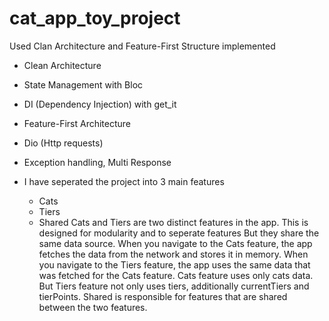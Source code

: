 # cat_app_toy_project


Used Clan Architecture and Feature-First Structure implemented

- Clean Architecture
- State Management with Bloc
- DI (Dependency Injection) with get_it
- Feature-First Architecture
- Dio (Http requests)
- Exception handling, Multi Response


- I have seperated the project into 3 main features
  - Cats
  - Tiers
  - Shared
Cats and Tiers are two distinct features in the app. This is designed for modularity and to seperate features
But they share the same data source.
When you navigate to the Cats feature, the app fetches the data from the network and stores it in memory. 
When you navigate to the Tiers feature, the app uses the same data that was fetched for the Cats feature.
Cats feature uses only cats data. But Tiers feature not only uses  tiers, additionally currentTiers and
tierPoints.
Shared is responsible for features that are shared between the two features.


